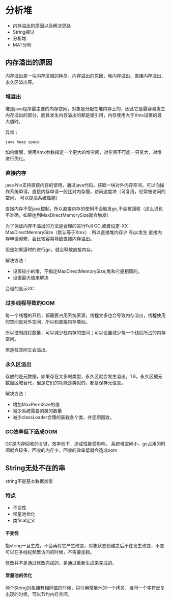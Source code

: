 # 分析堆

- 内存溢出的原因以及解决思路
- String探讨
- 分析堆
- MAT分析

## 内存溢出的原因

内存溢出是一块内存区域的耗尽，内存溢出的原因，堆内存溢出、直接内存溢出、永久区溢出等。

### 堆溢出

堆是java程序最主要的内存空间，对象是分配在堆内存上的，因此它是最容易发生内存溢出的部分，而且发生内存溢出的都是强引用，内存使用大于Xmx设置的最大值时。

异常：

```
java heap space 
```

如何缓解，使用Xmx参数指定一个更大的堆空间，对空间不可能一只变大，对堆进行优化。

### 直接内存

java Nio支持直接内存的使用，通过java代码，获取一块对外内存空间，可以向操作系统申请。直接内存申请一般比对内存慢，访问速度块（可复用，经常被访问的空间，
可以提高系统性能）

直接内存不受java控制，所以直接内存的使用不会触发gc,不会被回收（这么说也不准确，如果达到MaxDirectMemorySize就会触发）

为了保证内存不溢出的方法是合理的进行Full GC,或者设定-XX：MaxDirectMemorySize（默认等于Xmx）.
所以直接堆内存少  有gc发生  直接内存申请频繁，会比较容易导致直接内存溢出。

但是如果适时的进行gc，就会释放直接内存。

解决方法：
- 设置较小的堆，不指定MaxDirectMemorySize,堆和它是相同的。
- 设置最大值来解决

合理的显示GC

### 过多线程导致的OOM

每一个线程的开启，都需要占用系统资源，线程太多也会导致内存溢出，线程使用的空间是对外空间，所以和直接内存类似。

所以控制线程数量，可以减少栈内存的空间；可以设置减少每一个线程所占的内存空间。

但是栈空间又会溢出。

### 永久区溢出

存放的是元数据，如果存在太多的类型，永久区就会发生溢出，1.8，永久区被元数据区域替代，但是它们的功能是类似的，都是保存元信息。

解决方法：
- 增加MaxPermSize的值
- 减少系统需要的类的数量
- 减少classLoader合理的装栽各个类，并定期回收。

### GC效率低下造成OOM

GC是内存回收的关键，效率低下，造成性能受影响。
系统堆空间小，gc占用的时间就会较多，回收的内存少，回收的效率低就会造成oom

## String无处不在的串

string不是基本数据类型

### 特点

- 不变性
- 常量池优化
- 类final定义

#### 不变性

指string一旦生成，不会再对它产生改变，对象状态创建之后不在发生改变，不变可以在多线程频繁访问的时候，不需要加锁。

修改并不是通过修改完成的，是通过重新生成来完成的。

#### 常量池的优化

两个String对象拥有相同值的时候，只引用常量池的一个拷贝，当同一个字符反复出现的时候，可以节约内存空间。
